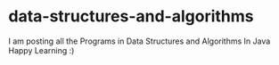 # data-structures-and-algorithms
I am posting all the Programs in Data Structures and Algorithms In Java
Happy Learning :)
